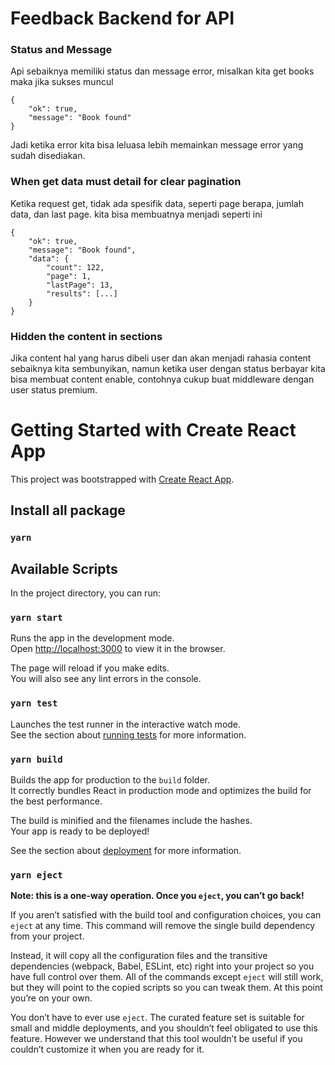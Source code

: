 # Feedback Backend for API

### Status and Message

Api sebaiknya memiliki status dan message error, misalkan kita get books maka jika sukses muncul

```
{
    "ok": true,
    "message": "Book found"
}
```

Jadi ketika error kita bisa leluasa lebih memainkan message error yang sudah disediakan.

### When get data must detail for clear pagination

Ketika request get, tidak ada spesifik data, seperti page berapa, jumlah data, dan last page. kita bisa membuatnya menjadi seperti ini

```
{
    "ok": true,
    "message": "Book found",
    "data": {
        "count": 122,
        "page": 1,
        "lastPage": 13,
        "results": [...]
    }
}
```

### Hidden the content in sections

Jika content hal yang harus dibeli user dan akan menjadi rahasia content sebaiknya kita sembunyikan, namun ketika user dengan status berbayar kita bisa membuat content enable, contohnya cukup buat middleware dengan user status premium.

# Getting Started with Create React App

This project was bootstrapped with [Create React App](https://github.com/facebook/create-react-app).

## Install all package

### `yarn`

## Available Scripts

In the project directory, you can run:

### `yarn start`

Runs the app in the development mode.\
Open [http://localhost:3000](http://localhost:3000) to view it in the browser.

The page will reload if you make edits.\
You will also see any lint errors in the console.

### `yarn test`

Launches the test runner in the interactive watch mode.\
See the section about [running tests](https://facebook.github.io/create-react-app/docs/running-tests) for more information.

### `yarn build`

Builds the app for production to the `build` folder.\
It correctly bundles React in production mode and optimizes the build for the best performance.

The build is minified and the filenames include the hashes.\
Your app is ready to be deployed!

See the section about [deployment](https://facebook.github.io/create-react-app/docs/deployment) for more information.

### `yarn eject`

**Note: this is a one-way operation. Once you `eject`, you can’t go back!**

If you aren’t satisfied with the build tool and configuration choices, you can `eject` at any time. This command will remove the single build dependency from your project.

Instead, it will copy all the configuration files and the transitive dependencies (webpack, Babel, ESLint, etc) right into your project so you have full control over them. All of the commands except `eject` will still work, but they will point to the copied scripts so you can tweak them. At this point you’re on your own.

You don’t have to ever use `eject`. The curated feature set is suitable for small and middle deployments, and you shouldn’t feel obligated to use this feature. However we understand that this tool wouldn’t be useful if you couldn’t customize it when you are ready for it.
